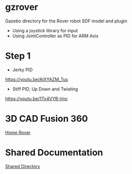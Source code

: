 # gzrover
Gazebo directory for the Rover robot SDF model and plugin

- Using a joystick library for input
- Using JointController as PID for ARM Axis

# Step 1
- Jerky PID

https://youtu.be/AlXYAZM_Tuc

- Stiff PID, Up Down and Twisting

https://youtu.be/1Tv4VYB-lmo

# 3D CAD Fusion 360
[Home Rover](http://a360.co/2x9UzpX)

# Shared Documentation

[Shared Directory](https://files.mycloud.com/home.php?brand=webfiles&seuuid=6ece74c1b594c29d059a8303682f5ae3&name=HomeRover)
